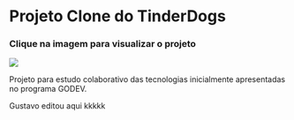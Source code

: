 <h1> Projeto Clone do TinderDogs</h1>

<h3>Clique na imagem para visualizar o projeto</h3>

<a target="_blank" href="https://carolinacubass.github.io/tinder-clone/">
<img src="https://media.istockphoto.com/photos/male-husk-outdoors-in-a-snowy-forest-picture-id843253548?s=612x612">
</a>



Projeto para estudo colaborativo das tecnologias inicialmente apresentadas no programa GODEV.

Gustavo editou aqui kkkkk
